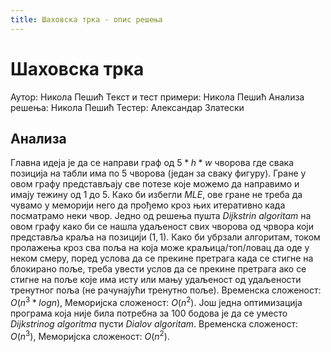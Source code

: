 ```yaml
---
title: Шаховска трка - опис решења
---
```


# Шаховска трка

Аутор: Никола Пешић
Текст и тест примери: Никола Пешић
Анализа решења: Никола Пешић
Тестер: Александар Златески

## Анализа

Главна идеја је да се направи граф од $5*h*w$  чворова где свака позиција на табли има по 5 чворова (један за сваку фигуру). Гране у овом графу представљају све потезе које можемо да направимо и имају тежину од 1 до 5. Како би избегли $MLE$, ове гране не треба да чувамо у меморији него да прођемо кроз њих итеративно када посматрамо неки чвор.
Једно од решења пушта $Dijkstrin~algoritam$ на овом графу како би се нашла удаљеност свих чворова од чрвора који представља краља на позицији $(1,1)$. 
Како би убрзали алгоритам, током пролажења кроз сва поља на која може краљица/топ/ловац да оде у неком смеру, поред услова да се прекине претрага када се стигне на блокирано поље, треба увести услов да се прекине претрага ако се стигне на поље које има исту или мању удаљеност од удаљености тренутног поља (не рачунајући тренутно поље).
Временска сложеност: $O(n^3 * log n)$, Меморијска сложеност: $O(n^2)$.
Још једна оптимизација програма која није била потребна за $100$ бодова је да се уместо $Dijkstrinog~algoritma$ пусти $Dialov~algoritam$.
Временска сложеност: $O(n^3)$, Меморијска сложеност: $O(n^2)$.
